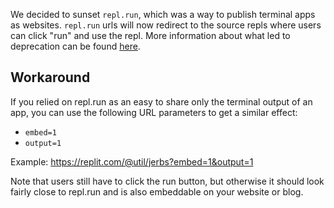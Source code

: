 We decided to sunset `repl.run`, which was a way to publish terminal apps as websites. `repl.run` urls will now redirect to the source repls where users can click "run" and use the repl. More information about what led to deprecation can be found [here](https://blog.replit.com/anon).

## Workaround

If you relied on repl.run as an easy to share only the terminal output of an app, you can use the following URL parameters to get a similar effect: 

- `embed=1`
- `output=1`

Example: https://replit.com/@util/jerbs?embed=1&output=1

Note that users still have to click the run button, but otherwise it should look fairly close to repl.run and is also embeddable on your website or blog.
